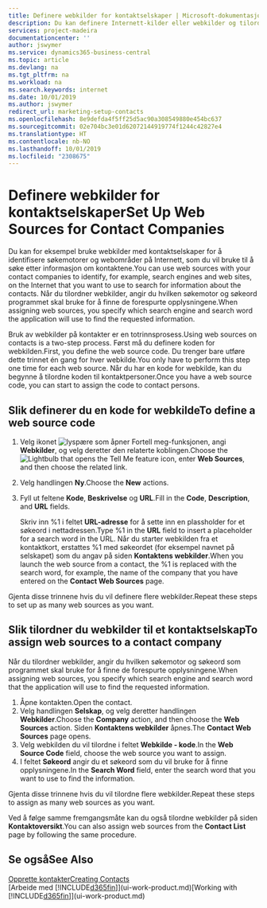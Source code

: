 ```yaml
---
title: Definere webkilder for kontaktselskaper | Microsoft-dokumentasjon
description: Du kan definere Internett-kilder eller webkilder og tilordne dem til et kontaktselskap for å bidra til å identifisere hvor du vil søke etter informasjon om kontaktene.
services: project-madeira
documentationcenter: ''
author: jswymer
ms.service: dynamics365-business-central
ms.topic: article
ms.devlang: na
ms.tgt_pltfrm: na
ms.workload: na
ms.search.keywords: internet
ms.date: 10/01/2019
ms.author: jswymer
redirect_url: marketing-setup-contacts
ms.openlocfilehash: 8e9defda4f5ff25d5ac90a308549880e454bc637
ms.sourcegitcommit: 02e704bc3e01d62072144919774f1244c42827e4
ms.translationtype: HT
ms.contentlocale: nb-NO
ms.lasthandoff: 10/01/2019
ms.locfileid: "2308675"
---
```

# <a name="set-up-web-sources-for-contact-companies"></a><span data-ttu-id="18c1e-103">Definere webkilder for kontaktselskaper</span><span class="sxs-lookup"><span data-stu-id="18c1e-103">Set Up Web Sources for Contact Companies</span></span>
<span data-ttu-id="18c1e-104">Du kan for eksempel bruke webkilder med kontaktselskaper for å identifisere søkemotorer og webområder på Internett, som du vil bruke til å søke etter informasjon om kontaktene.</span><span class="sxs-lookup"><span data-stu-id="18c1e-104">You can use web sources with your contact companies to identify, for example, search engines and web sites, on the Internet that you want to use to search for information about the contacts.</span></span> <span data-ttu-id="18c1e-105">Når du tilordner webkilder, angir du hvilken søkemotor og søkeord programmet skal bruke for å finne de forespurte opplysningene.</span><span class="sxs-lookup"><span data-stu-id="18c1e-105">When assigning web sources, you specify which search engine and search word the application will use to find the requested information.</span></span>

<span data-ttu-id="18c1e-106">Bruk av webkilder på kontakter er en totrinnsprosess.</span><span class="sxs-lookup"><span data-stu-id="18c1e-106">Using web sources on contacts is a two-step process.</span></span> <span data-ttu-id="18c1e-107">Først må du definere koden for webkilden.</span><span class="sxs-lookup"><span data-stu-id="18c1e-107">First, you define the web source code.</span></span> <span data-ttu-id="18c1e-108">Du trenger bare utføre dette trinnet én gang for hver webkilde.</span><span class="sxs-lookup"><span data-stu-id="18c1e-108">You only have to perform this step one time for each web source.</span></span> <span data-ttu-id="18c1e-109">Når du har en kode for webkilde, kan du begynne å tilordne koden til kontaktpersoner.</span><span class="sxs-lookup"><span data-stu-id="18c1e-109">Once you have a web source code, you can start to assign the code to contact persons.</span></span>

## <a name="to-define-a-web-source-code"></a><span data-ttu-id="18c1e-110">Slik definerer du en kode for webkilde</span><span class="sxs-lookup"><span data-stu-id="18c1e-110">To define a web source code</span></span>
1. <span data-ttu-id="18c1e-111">Velg ikonet ![lyspære som åpner Fortell meg-funksjonen](media/ui-search/search_small.png "Fortell hva du vil gjøre"), angi **Webkilder**, og velg deretter den relaterte koblingen.</span><span class="sxs-lookup"><span data-stu-id="18c1e-111">Choose the ![Lightbulb that opens the Tell Me feature](media/ui-search/search_small.png "Tell me what you want to do") icon, enter **Web Sources**, and then choose the related link.</span></span>
2. <span data-ttu-id="18c1e-112">Velg handlingen **Ny**.</span><span class="sxs-lookup"><span data-stu-id="18c1e-112">Choose the **New** actions.</span></span>
3. <span data-ttu-id="18c1e-113">Fyll ut feltene **Kode**, **Beskrivelse** og **URL**.</span><span class="sxs-lookup"><span data-stu-id="18c1e-113">Fill in the **Code**, **Description**, and **URL** fields.</span></span>

    <span data-ttu-id="18c1e-114">Skriv inn %1 i feltet **URL-adresse** for å sette inn en plassholder for et søkeord i nettadressen.</span><span class="sxs-lookup"><span data-stu-id="18c1e-114">Type %1 in the **URL** field to insert a placeholder for a search word in the URL.</span></span> <span data-ttu-id="18c1e-115">Når du starter webkilden fra et kontaktkort, erstattes %1 med søkeordet (for eksempel navnet på selskapet) som du angav på siden **Kontaktens webkilder**.</span><span class="sxs-lookup"><span data-stu-id="18c1e-115">When you launch the web source from a contact, the %1 is replaced with the search word, for example, the name of the company that you have entered on the **Contact Web Sources** page.</span></span>

<span data-ttu-id="18c1e-116">Gjenta disse trinnene hvis du vil definere flere webkilder.</span><span class="sxs-lookup"><span data-stu-id="18c1e-116">Repeat these steps to set up as many web sources as you want.</span></span>

## <a name="to-assign-web-sources-to-a-contact-company"></a><span data-ttu-id="18c1e-117">Slik tilordner du webkilder til et kontaktselskap</span><span class="sxs-lookup"><span data-stu-id="18c1e-117">To assign web sources to a contact company</span></span>
<span data-ttu-id="18c1e-118">Når du tilordner webkilder, angir du hvilken søkemotor og søkeord som programmet skal bruke for å finne de forespurte opplysningene.</span><span class="sxs-lookup"><span data-stu-id="18c1e-118">When assigning web sources, you specify which search engine and search word that the application will use to find the requested information.</span></span>

1. <span data-ttu-id="18c1e-119">Åpne kontakten.</span><span class="sxs-lookup"><span data-stu-id="18c1e-119">Open the contact.</span></span>
2. <span data-ttu-id="18c1e-120">Velg handlingen **Selskap**, og velg deretter handlingen **Webkilder**.</span><span class="sxs-lookup"><span data-stu-id="18c1e-120">Choose the **Company** action, and then choose the **Web Sources** action.</span></span> <span data-ttu-id="18c1e-121">Siden **Kontaktens webkilder** åpnes.</span><span class="sxs-lookup"><span data-stu-id="18c1e-121">The **Contact Web Sources** page opens.</span></span>
3. <span data-ttu-id="18c1e-122">Velg webkilden du vil tilordne i feltet **Webkilde - kode**.</span><span class="sxs-lookup"><span data-stu-id="18c1e-122">In the **Web Source Code** field, choose the web source you want to assign.</span></span>
4. <span data-ttu-id="18c1e-123">I feltet **Søkeord** angir du et søkeord som du vil bruke for å finne opplysningene.</span><span class="sxs-lookup"><span data-stu-id="18c1e-123">In the **Search Word** field, enter the search word that you want to use to find the information.</span></span>

<span data-ttu-id="18c1e-124">Gjenta disse trinnene hvis du vil tilordne flere webkilder.</span><span class="sxs-lookup"><span data-stu-id="18c1e-124">Repeat these steps to assign as many web sources as you want.</span></span>

<span data-ttu-id="18c1e-125">Ved å følge samme fremgangsmåte kan du også tilordne webkilder på siden **Kontaktoversikt**.</span><span class="sxs-lookup"><span data-stu-id="18c1e-125">You can also assign web sources from the **Contact List** page by following the same procedure.</span></span>

## <a name="see-also"></a><span data-ttu-id="18c1e-126">Se også</span><span class="sxs-lookup"><span data-stu-id="18c1e-126">See Also</span></span>
[<span data-ttu-id="18c1e-127">Opprette kontakter</span><span class="sxs-lookup"><span data-stu-id="18c1e-127">Creating Contacts</span></span>](marketing-create-contact-companies.md)  
<span data-ttu-id="18c1e-128">[Arbeide med [!INCLUDE[d365fin](includes/d365fin_md.md)]](ui-work-product.md)</span><span class="sxs-lookup"><span data-stu-id="18c1e-128">[Working with [!INCLUDE[d365fin](includes/d365fin_md.md)]](ui-work-product.md)</span></span>
